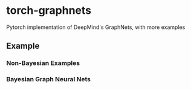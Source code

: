 # torch-graphnets
Pytorch implementation of DeepMind's GraphNets, with more examples

## Example

### Non-Bayesian Examples

### Bayesian Graph Neural Nets
